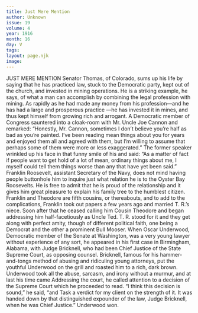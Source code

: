 ```yaml
---
title: Just Mere Mention
author: Unknown
issue: 19
volume: 4
year: 1916
month: 16
day: V
tags:
layout: page.njk
image:
---
```

JUST MERE MENTION       Senator Thomas, of Colorado, sums up his life by saying that he has practiced law, stuck to the Democratic party, kept out of the church, and invested in mining operations. He is a striking example, he says, of what a man can accomplish by combining the legal profession with mining. As rapidly as he had made any money from his profession—and he has had a large and prosperous practice —he has invested it in mines, and thus kept himself from growing rich and arrogant.       A Democratic member of Congress sauntered into a cloak-room with Mr. Uncle Joe Cannon and remarked:    “Honestly, Mr. Cannon, sometimes I don’t believe you’re half as bad as you’re painted. I’ve been reading mean things about you for years and enjoyed them all and agreed with them, but I’m willing to assume that perhaps some of them were more or less exaggerated.”    The former speaker wrinkled up his face in that funny smile of his and said:    “As a matter of fact if people want to get hold of a lot of mean, ordinary things about me, I myself could tell them things worse than any that have yet been said.”       Franklin Roosevelt, assistant Secretary of the Navy, does not mind having people buttonhole him to inquire just what relation he is to the Oyster Bay Roosevelts. He is free to admit that he is proud of the relationship and it gives him great pleasure to explain his family tree to the humblest citizen.    Franklin and Theodore are fifth cousins, or thereabouts, and to add to the complications, Franklin took out papers a few years ago and married T. R.’s niece. Soon after that he ceased calling him Cousin Theodore and began addressing him half-facetiously as Uncle Ted. T. R. stood for it and they get along with perfect amity, though of different political faith, one being a Democrat and the other a prominent Bull Mooser.       When Oscar Underwood, Democratic member of the Senate at Washington, was a very young lawyer without experience of any sort, he appeared in his first case in Birmingham, Alabama, with Judge Bricknell, who had been Chief Justice of the State Supreme Court, as opposing counsel.    Bricknell, famous for his hammer-and-tongs method of abusing and ridiculing young attorneys, put the youthful Underwood on the grill and roasted him to a rich, dark brown. Underwood took all the abuse, sarcasm, and irony without a murmur, and at last his time came Addressing the court, he called attention to a decision of the Supreme Court which he proceeded to read.    “I think this decision is sound,” he said, “and Task a verdict for my client on the strength of it. It was handed down by that distinguished expounder of the law, Judge Bricknell, when he was Chief Justice.”    Underwood won. 




